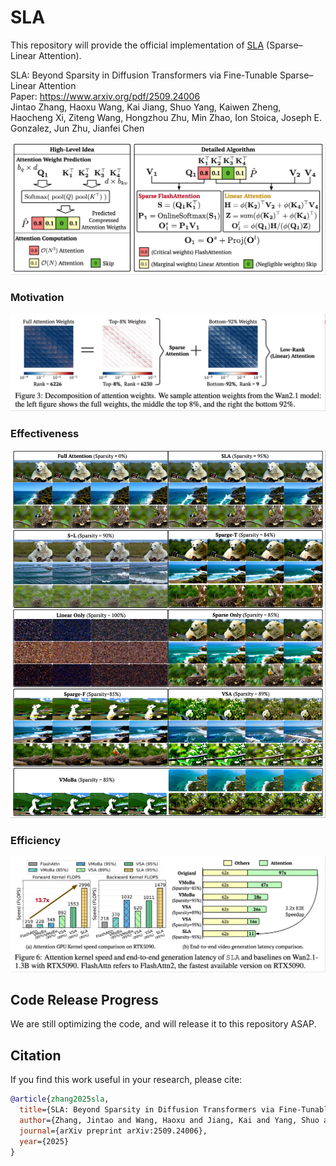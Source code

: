 # SLA
This repository will provide the official implementation of [SLA](https://www.arxiv.org/pdf/2509.24006) (Sparse–Linear Attention).

SLA: Beyond Sparsity in Diffusion Transformers via Fine-Tunable Sparse–Linear Attention  
Paper: https://www.arxiv.org/pdf/2509.24006  
Jintao Zhang, Haoxu Wang, Kai Jiang, Shuo Yang, Kaiwen Zheng, Haocheng Xi, Ziteng Wang, Hongzhou Zhu, Min Zhao, Ion Stoica, Joseph E. Gonzalez, Jun Zhu, Jianfei Chen

![SLA Overview](./assets/overview_of_SLA.png)

### Motivation
![SLA Motivation](./assets/SLA_motivation.png)

### Effectiveness
![SLA Effectiveness](./assets/SLA_effectiveness.png)

### Efficiency
![SLA Efficiency](./assets/SLA_efficiency.png)

## Code Release Progress
We are still optimizing the code, and will release it to this repository ASAP.



## Citation

If you find this work useful in your research, please cite:

```bibtex
@article{zhang2025sla,
  title={SLA: Beyond Sparsity in Diffusion Transformers via Fine-Tunable Sparse–Linear Attention},
  author={Zhang, Jintao and Wang, Haoxu and Jiang, Kai and Yang, Shuo and Zheng, Kaiwen and Xi, Haocheng and Wang, Ziteng and Zhu, Hongzhou and Zhao, Min and Stoica, Ion and Gonzalez, Joseph E. and Zhu, Jun and Chen, Jianfei},
  journal={arXiv preprint arXiv:2509.24006},
  year={2025}
}
```
